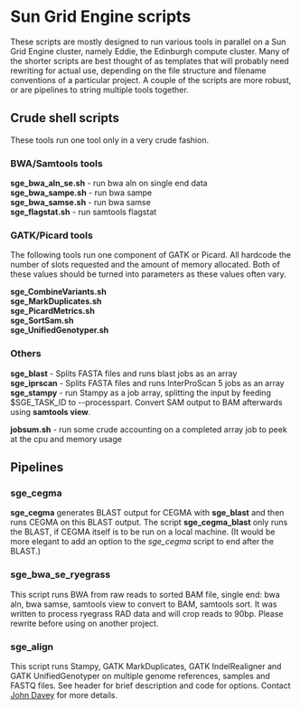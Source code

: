 # Sun Grid Engine scripts

These scripts are mostly designed to run various tools in parallel on a Sun Grid Engine cluster, namely Eddie, the Edinburgh compute cluster. Many of the shorter scripts are best thought of as templates that will probably need rewriting for actual use, depending on the file structure and filename conventions of a particular project. A couple of the scripts are more robust, or are pipelines to string multiple tools together.

## Crude shell scripts

These tools run one tool only in a very crude fashion.

### BWA/Samtools tools

**sge_bwa_aln_se.sh** - run bwa aln on single end data  
**sge_bwa_sampe.sh** - run bwa sampe  
**sge_bwa_samse.sh** - run bwa samse  
**sge_flagstat.sh** - run samtools flagstat

### GATK/Picard tools

The following tools run one component of GATK or Picard. All hardcode the number of slots requested and the amount of memory allocated. Both of these values should be turned into parameters as these values often vary.

**sge_CombineVariants.sh**  
**sge_MarkDuplicates.sh**  
**sge_PicardMetrics.sh**  
**sge_SortSam.sh**    
**sge_UnifiedGenotyper.sh**  

### Others

**sge_blast** - Splits FASTA files and runs blast jobs as an array  
**sge_iprscan** - Splits FASTA files and runs InterProScan 5 jobs as an array  
**sge_stampy** - run Stampy as a job array, splitting the input by feeding $SGE_TASK_ID to --processpart. Convert SAM output to BAM afterwards using **samtools view**.

**jobsum.sh** - run some crude accounting on a completed array job to peek at the cpu and memory usage

## Pipelines

### sge_cegma

**sge_cegma** generates BLAST output for CEGMA with **sge_blast** and then runs CEGMA on this BLAST output. The script **sge_cegma_blast** only runs the BLAST, if CEGMA itself is to be run on a local machine. (It would be more elegant to add an option to the *sge_cegma* script to end after the BLAST.)

### sge_bwa_se_ryegrass

This script runs BWA from raw reads to sorted BAM file, single end: bwa aln, bwa samse, samtools view to convert to BAM, samtools sort. It was written to process ryegrass RAD data and will crop reads to 90bp. Please rewrite before using on another project.

### sge_align

This script runs Stampy, GATK MarkDuplicates, GATK IndelRealigner and GATK UnifiedGenotyper on multiple genome references, samples and FASTQ files. See header for brief description and code for options. Contact [John Davey](johnomics@gmail.com) for more details.



